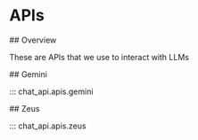 # APIs

## Overview

These are APIs that we use to interact with LLMs

## Gemini

::: chat_api.apis.gemini

## Zeus

::: chat_api.apis.zeus